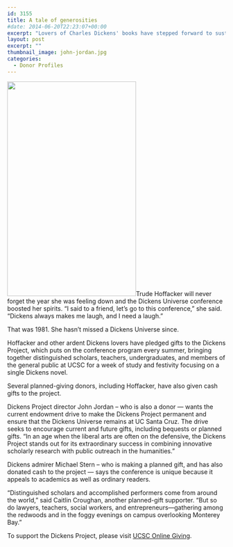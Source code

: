 ```yaml
---
id: 3155
title: A tale of generosities
#date: 2014-06-20T22:23:07+00:00
excerpt: "Lovers of Charles Dickens' books have stepped forward to sustain the Dickens Project, and the famous annual Dickens Universe conference."
layout: post
excerpt: ""
thumbnail_image: john-jordan.jpg
categories:
  - Donor Profiles
---
```

<img class="alignright size-full wp-image-3156" src="http://live-ucsc-giving.pantheonsite.io/wp-content/uploads/2017/09/john-jordan.jpg" alt="" width="297" height="494" srcset="https://ucsc-giving.lndo.site/wp-content/uploads/2017/09/john-jordan.jpg 297w, https://ucsc-giving.lndo.site/wp-content/uploads/2017/09/john-jordan-180x300.jpg 180w" sizes="(max-width: 297px) 100vw, 297px" />Trude Hoffacker will never forget the year she was feeling down and the Dickens Universe conference boosted her spirits. &#8220;I said to a friend, let&#8217;s go to this conference,&#8221; she said. &#8220;Dickens always makes me laugh, and I need a laugh.&#8221;

That was 1981. She hasn&#8217;t missed a Dickens Universe since.

Hoffacker and other ardent Dickens lovers have pledged gifts to the Dickens Project, which puts on the conference program every summer, bringing together distinguished scholars, teachers, undergraduates, and members of the general public at UCSC for a week of study and festivity focusing on a single Dickens novel.

Several planned-giving donors, including Hoffacker, have also given cash gifts to the project.

Dickens Project director John Jordan – who is also a donor &#8212; wants the current endowment drive to make the Dickens Project permanent and ensure that the Dickens Universe remains at UC Santa Cruz. The drive seeks to encourage current and future gifts, including bequests or planned gifts. “In an age when the liberal arts are often on the defensive, the Dickens Project stands out for its extraordinary success in combining innovative scholarly research with public outreach in the humanities.&#8221;

Dickens admirer Michael Stern – who is making a planned gift, and has also donated cash to the project &#8212; says the conference is unique because it appeals to academics as well as ordinary readers.

“Distinguished scholars and accomplished performers come from around the world,” said Caitlin Croughan, another planned-gift supporter. “But so do lawyers, teachers, social workers, and entrepreneurs—gathering among the redwoods and in the foggy evenings on campus overlooking Monterey Bay.&#8221;

To support the Dickens Project, please visit [UCSC Online Giving](https://secure.imodules.com/s/1069/index-2-column.aspx?sid=1069&gid=1&pgid=761&dids=89&).
